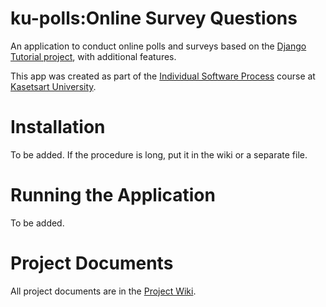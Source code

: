 # ku-polls:Online Survey Questions
An application to conduct online polls and surveys based on the [Django Tutorial project](https://www.djangoproject.com/), with additional features.

This app was created as part of the [Individual Software Process](https://cpske.github.io/ISP/) course at [Kasetsart University](https://www.ku.ac.th/th).

# Installation
To be added. If the procedure is long, put it in the wiki or a separate file.

# Running the Application
To be added.

# Project Documents
All project documents are in the [Project Wiki](https://github.com/JaofourthsOhappy/ku-polls/wiki).
